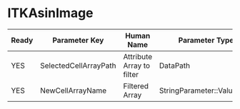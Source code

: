 # ITKAsinImage #

| Ready | Parameter Key | Human Name | Parameter Type | Parameter Class |
|-------|---------------|------------|-----------------|----------------|
| YES | SelectedCellArrayPath | Attribute Array to filter | DataPath | ArraySelectionParameter |
| YES | NewCellArrayName | Filtered Array | StringParameter::ValueType | StringParameter |
